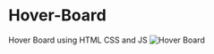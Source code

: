 # Hover-Board
Hover Board using HTML CSS and JS
![Hover Board](https://user-images.githubusercontent.com/94161006/165725305-42f68fd9-d802-43ab-9ba9-de91b1c9de45.jpg)
